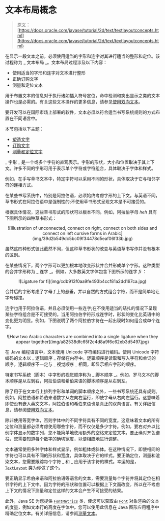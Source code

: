 # 文本布局概念

> 原文： [https://docs.oracle.com/javase/tutorial/2d/text/textlayoutconcepts.html](https://docs.oracle.com/javase/tutorial/2d/text/textlayoutconcepts.html)

在显示一段文本之前，必须使用适当的字形和连字对其进行适当的整形和定位。该过程称为 _ 文本布局 _。文本布局过程涉及以下内容：

*   使用适当的字形和连字对文本进行整形
*   正确订购文字
*   测量和定位文本

用于布置文本的信息对于执行诸如插入符号定位，命中检测和突出显示之类的文本操作也是必需的。有关这些文本操作的更多信息，请参见[使用双向文本](../text/textlayoutbidirectionaltext.html)。

要开发可以在国际市场上部署的软件，文本必须以符合适当书写系统规则的方式布置在不同语言中。

本节包括以下主题：

*   [塑造文字](#shaping_text)
*   [订购文字](#ordering_text)
*   [测量和定位文字](#measuring_and_positioning_text)

_ 字形 _ 是一个或多个字符的直观表示。字形的形状，大小和位置取决于其上下文。许多不同的字形可用于表示单个字符或字符组合，具体取决于字体和样式。

例如，在手写草书文本中，特定字符可以采用不同的形状，具体取决于它与相邻字符的连接方式。

在某些书写系统中，特别是阿拉伯语，必须始终考虑字形的上下文。与英语不同，草书形式在阿拉伯语中是强制性的;不使用草书形式呈现文本是不可接受的。

根据具体情况，这些草书形式的形状可以根本不同。例如，阿拉伯字母 _heh_ 具有下图所示的四种草书形式：

<center>![Illustration of unconnected, connect on right, connect on both sides and connect on left cursive forms in Arabic](img/39d2b549dc5bc09f34478d5eaf06f33b.jpg)</center>

虽然这四种形式彼此截然不同，但这种草书形状的改变与英语草书写作并没有根本的区别。

在某些情况下，两个字形可以更加根本地改变形状并合并形成单个字形。这种类型的合并字形称为 _ 连字 _。例如，大多数英文字体包含下图所示的连字 _fi_ ：

<center>![Ligature for fi](img/cdb913f0aa9fe493b4ccf81a2dd197ca.jpg)</center>

合并后的字形考虑了字母 _f_ 上的悬垂，并以自然的方式组合字符，而不是简单地让字母碰撞。

连字也用于阿拉伯语，并且必须使用一些连字;在不使用适当的结扎的情况下呈现某些字符组合是不可接受的。当用阿拉伯字符形成连字时，形状的变化比英语中的变化更为明显。例如，下图说明了两个阿拉伯字符在一起出现时如何组合成单个连字。

<center>![How two Arabic characters are combined into a single ligature when they appear together](img/a82538dfc65f2c4d8a9f6c62eb3d5497.jpg)</center>

在 Java 编程语言中，文本使用 Unicode 字符编码进行编码。使用 Unicode 字符编码的文本以 _ 逻辑顺序 _ 存储在内存中。逻辑顺序是读取和写入字符和单词的顺序。逻辑顺序不一定与 _ 视觉顺序 _ 相同，即显示相应字形的顺序。

特定书写系统（脚本）中字形的视觉顺序称为 _ 脚本顺序 _。例如，罗马文本的脚本顺序是从左到右，阿拉伯语和希伯来语的脚本顺序是从右到左。

除了用于在文本行上排列字形和单词的脚本顺序之外，一些书写系统还具有规则。例如，阿拉伯语和希伯来语数字从左向右运行，即使字母从右向左运行。这意味着即使没有嵌入英文文本，阿拉伯语和希伯来语也是真正的双向语言。有关详细信息，请参阅[使用双向文本](textlayoutbidirectionaltext.html)。

除非使用等宽字体，否则字体中的不同字符具有不同的宽度。这意味着文本的所有定位和测量都必须考虑使用哪些字符，而不仅仅是多少字符。例如，要右对齐以比例字体显示的数字列，您不能简单地使用额外的空格来定位文本。要正确对齐色谱柱，您需要知道每个数字的确切宽度，以便相应地进行调整。

文本通常使用多种字体和样式显示，例如粗体或斜体。在这种情况下，即使相同的字符也可以具有不同的形状和宽度，具体取决于它的样式。要正确定位，测量和渲染文本，您需要跟踪每个字符 _ 和 _ 应用于该字符的样式。幸运的是， [`TextLayout`](https://docs.oracle.com/javase/8/docs/api/java/awt/font/TextLayout.html) 类为你做了这个。

要正确显示希伯来语和阿拉伯语等语言的文本，需要测量每个字符并将其定位在相邻字符的上下文中。因为字符的形状和位置可以根据上下文而改变，所以在不考虑上下文的​​情况下测量和定位这样的文本会产生不可接受的结果。

此外，Java SE 为您提供 [`FontMetrics`](https://docs.oracle.com/javase/8/docs/api/java/awt/FontMetrics.html) 类，使您可以获取由 [`Font`](https://docs.oracle.com/javase/8/docs/api/java/awt/Font.html) 对象渲染的文本的度量，例如文本行的高度在字体中。您可以使用此信息在 Java 图形应用程序中精确定位文本。有关详细信息，请参阅[测量文本](measuringtext.html)。